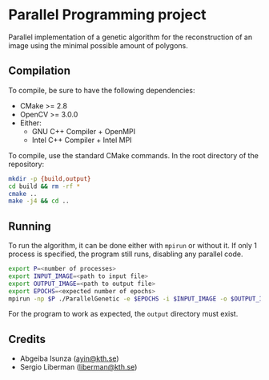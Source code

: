 # Parallel Programming project
Parallel implementation of a genetic algorithm for 
the reconstruction of an image using the minimal possible amount of polygons.

## Compilation

To compile, be sure to have the following dependencies:

- CMake >= 2.8
- OpenCV >= 3.0.0
- Either:
    + GNU C++ Compiler + OpenMPI
    + Intel C++ Compiler + Intel MPI
    
To compile, use the standard CMake commands.
In the root directory of the repository:
```bash
mkdir -p {build,output}
cd build && rm -rf *
cmake ..
make -j4 && cd ..
```

## Running

To run the algorithm, it can be done either with `mpirun` or without it. If only 1 process is specified, the program still runs, disabling any parallel code.

```bash
export P=<number of processes>
export INPUT_IMAGE=<path to input file>
export OUTPUT_IMAGE=<path to output file>
export EPOCHS=<expected number of epochs>
mpirun -np $P ./ParallelGenetic -e $EPOCHS -i $INPUT_IMAGE -o $OUTPUT_IMAGE 
```

For the program to work as expected, the `output` directory must exist.

## Credits
* Abgeiba Isunza (ayin@kth.se) 
* Sergio Liberman (liberman@kth.se) 